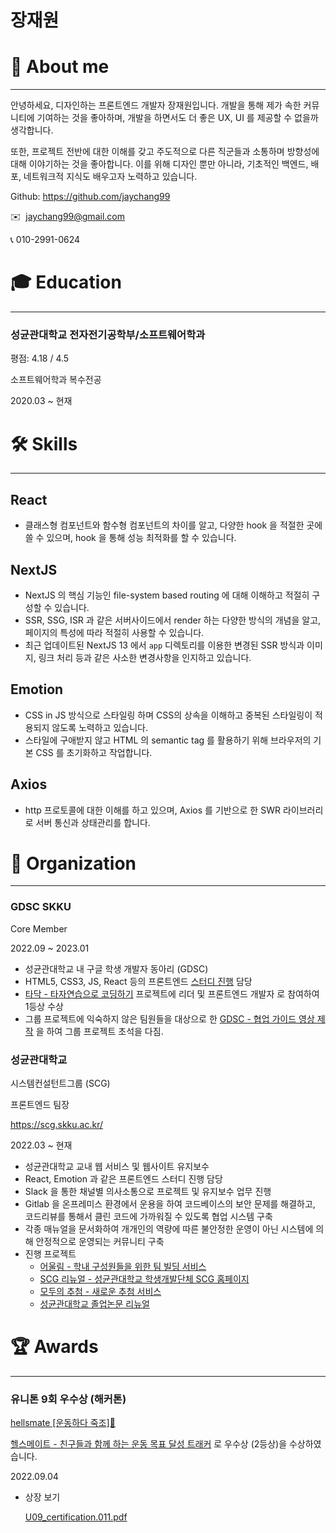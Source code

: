 # 장재원

# 👋 About me

---

안녕하세요, 디자인하는 프론트엔드 개발자 장재원입니다. 개발을 통해 제가 속한 커뮤니티에 기여하는 것을 좋아하며, 개발을 하면서도 더 좋은 UX, UI 를 제공할 수 없을까 생각합니다.

또한, 프로젝트 전반에 대한 이해를 갖고 주도적으로 다른 직군들과 소통하며 방향성에 대해 이야기하는 것을 좋아합니다. 이를 위해 디자인 뿐만 아니라, 기초적인 백엔드, 배포, 네트워크적 지식도 배우고자 노력하고 있습니다. 

Github: https://github.com/jaychang99

✉️  [jaychang99@gmail.com](mailto:jaychang99@gmail.com)

📞  010-2991-0624 

# 🎓 Education

---

### 성균관대학교 전자전기공학부/소프트웨어학과

평점: 4.18 / 4.5

소프트웨어학과 복수전공

2020.03 ~ 현재

# 🛠️ Skills

---

## React

- 클래스형 컴포넌트와 함수형 컴포넌트의 차이를 알고, 다양한 hook 을 적절한 곳에 쓸 수 있으며, hook 을 통해 성능 최적화를 할 수 있습니다.

## NextJS

- NextJS 의 핵심 기능인 file-system based routing 에 대해 이해하고 적절히 구성할 수 있습니다.
- SSR, SSG, ISR 과 같은 서버사이드에서 render 하는 다양한 방식의 개념을 알고, 페이지의 특성에 따라 적절히 사용할 수 있습니다.
- 최근 업데이트된 NextJS 13 에서 `app` 디렉토리를 이용한 변경된 SSR 방식과 이미지, 링크 처리 등과 같은 사소한 변경사항을 인지하고 있습니다.

## Emotion

- CSS in JS 방식으로 스타일링 하며 CSS의  상속을 이해하고 중복된 스타일링이 적용되지 않도록 노력하고 있습니다.
- 스타일에 구애받지 않고 HTML 의 semantic tag 를 활용하기 위해 브라우저의 기본 CSS 를 초기화하고 작업합니다.

## Axios

- http 프로토콜에 대한 이해를 하고 있으며, Axios 를 기반으로 한 SWR 라이브러리로 서버 통신과 상태관리를 합니다.

# 🏫 Organization

---

### GDSC SKKU

Core Member

2022.09 ~ 2023.01

- 성균관대학교 내 구글 학생 개발자 동아리 (GDSC)
- HTML5, CSS3, JS, React 등의 프론트엔드 [스터디 진행](https://www.notion.so/GDSC-hook-4fe6a293cd4c4591b696578217fa6dfd?pvs=21) 담당
- [타닥 - 타자연습으로 코딩하기](https://www.notion.so/cd62bb347cef4d5cbe850745d7e3799f?pvs=21) 프로젝트에 리더 및 프론트엔드 개발자  로 참여하여 1등상 수상
- 그룹 프로젝트에 익숙하지 않은 팀원들을 대상으로 한 [GDSC - 협업 가이드 영상 제작](https://www.notion.so/GDSC-19f319111ab74b1db6bce924c6fc97b1?pvs=21) 을 하여 그룹 프로젝트 초석을 다짐.

### 성균관대학교 
시스템컨설턴트그룹 (SCG)

프론트엔드 팀장

https://scg.skku.ac.kr/

2022.03 ~ 현재

- 성균관대학교 교내 웹 서비스 및 웹사이트 유지보수
- React, Emotion 과 같은 프론트엔드 스터디 진행 담당
- Slack 을 통한 채널별 의사소통으로 프로젝트 및 유지보수 업무 진행
- Gitlab 을 온프레미스 환경에서 운용을 하여 코드베이스의 보안 문제를 해결하고, 코드리뷰를 통해서 클린 코드에 가까워질 수 있도록 협업 시스템 구축
- 각종 매뉴얼을 문서화하여 개개인의 역량에 따른 불안정한 운영이 아닌 시스템에 의해 안정적으로 운영되는 커뮤니티 구축
- 진행 프로젝트
    - [어울림 - 학내 구성원들을 위한 팀 빌딩 서비스](https://www.notion.so/05310fcfc8534e67881ea3e9871ffe30?pvs=21)
    - [SCG 리뉴얼 - 성균관대학교 학생개발단체 SCG 홈페이지 ](https://www.notion.so/SCG-SCG-dba0ecb0793a4abca6b507c0507be7a9?pvs=21)
    - [모두의 추첨 - 새로운 추첨 서비스](https://www.notion.so/c60992f8d70f47af9b9ed7bc0066ea59?pvs=21)
    - [성균관대학교 졸업논문 리뉴얼](https://www.notion.so/3d755762fdb341efb8cdb961c8b91946?pvs=21)

# 🏆 Awards

---

### 유니톤 9회 우수상 (해커톤)

[hellsmate [운동하다 죽조]🦴](https://www.notion.so/hellsmate-6ed55c8c839b45e2856ada5b47ded0fc?pvs=21) 

[헬스메이트 - 친구들과 함께 하는 운동 목표 달성 트래커](https://www.notion.so/7c4bc4b2e5d7451c9e5b376a24ab27bb?pvs=21) 로 우수상 (2등상)을 수상하였습니다. 

2022.09.04

- 상장 보기
    
    [U09_certification.011.pdf](https://s3-us-west-2.amazonaws.com/secure.notion-static.com/f86e51b8-a7da-4fcf-88ed-518923a200c5/U09_certification.011.pdf)
